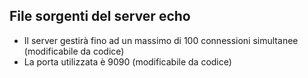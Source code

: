 ## File sorgenti del server echo
- Il server gestirà fino ad un massimo di 100 connessioni simultanee (modificabile da codice)
- La porta utilizzata è 9090 (modificabile da codice)